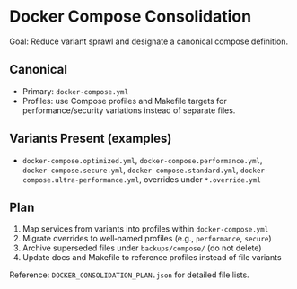 # Docker Compose Consolidation

Goal: Reduce variant sprawl and designate a canonical compose definition.

## Canonical

- Primary: `docker-compose.yml`
- Profiles: use Compose profiles and Makefile targets for performance/security variations instead of separate files.

## Variants Present (examples)

- `docker-compose.optimized.yml`, `docker-compose.performance.yml`, `docker-compose.secure.yml`, `docker-compose.standard.yml`, `docker-compose.ultra-performance.yml`, overrides under `*.override.yml`

## Plan

1) Map services from variants into profiles within `docker-compose.yml`
2) Migrate overrides to well‑named profiles (e.g., `performance`, `secure`)
3) Archive superseded files under `backups/compose/` (do not delete)
4) Update docs and Makefile to reference profiles instead of file variants

Reference: `DOCKER_CONSOLIDATION_PLAN.json` for detailed file lists.

